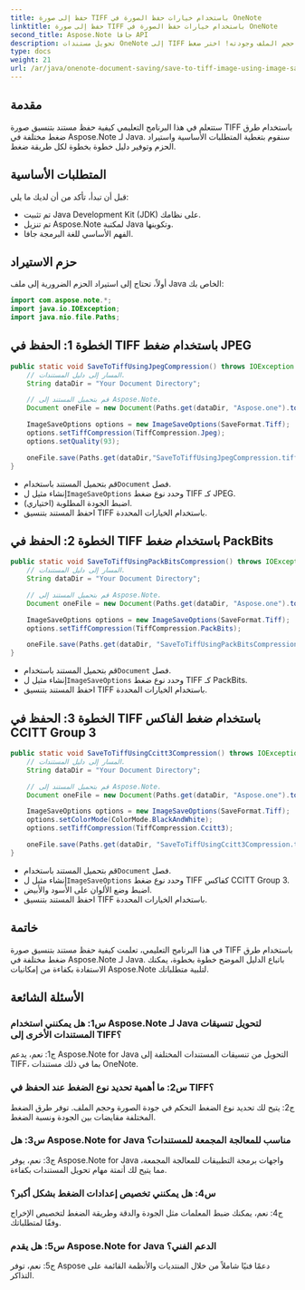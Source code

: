 ```yaml
---
title: حفظ إلى صورة TIFF باستخدام خيارات حفظ الصورة في OneNote
linktitle: حفظ إلى صورة TIFF باستخدام خيارات حفظ الصورة في OneNote
second_title: Aspose.Note جافا API
description: تحويل مستندات OneNote إلى TIFF والتحكم في حجم الملف وجودته! اختر ضغط Jpeg أو PackBits أو Fax في Java. احصل على أمثلة التعليمات البرمجية وتعلم كيف! #OneNote #Java #Aspose
type: docs
weight: 21
url: /ar/java/onenote-document-saving/save-to-tiff-image-using-image-save-options/
---
```

## مقدمة

ستتعلم في هذا البرنامج التعليمي كيفية حفظ مستند بتنسيق صورة TIFF باستخدام طرق ضغط مختلفة في Aspose.Note لـ Java. سنقوم بتغطية المتطلبات الأساسية واستيراد الحزم وتوفير دليل خطوة بخطوة لكل طريقة ضغط.

## المتطلبات الأساسية

قبل أن تبدأ، تأكد من أن لديك ما يلي:

- تم تثبيت Java Development Kit (JDK) على نظامك.
- تم تنزيل Aspose.Note لمكتبة Java وتكوينها.
- الفهم الأساسي للغة البرمجة جافا.

## حزم الاستيراد

أولاً، تحتاج إلى استيراد الحزم الضرورية إلى ملف Java الخاص بك:

```java
import com.aspose.note.*;
import java.io.IOException;
import java.nio.file.Paths;
```

## الخطوة 1: الحفظ في TIFF باستخدام ضغط JPEG

```java
public static void SaveToTiffUsingJpegCompression() throws IOException {
    // المسار إلى دليل المستندات.
    String dataDir = "Your Document Directory";

    // قم بتحميل المستند إلى Aspose.Note.
    Document oneFile = new Document(Paths.get(dataDir, "Aspose.one").toString());

    ImageSaveOptions options = new ImageSaveOptions(SaveFormat.Tiff);
    options.setTiffCompression(TiffCompression.Jpeg);
    options.setQuality(93);

    oneFile.save(Paths.get(dataDir,"SaveToTiffUsingJpegCompression.tiff").toString(), options);
}
```

-  قم بتحميل المستند باستخدام`Document` فصل.
-  إنشاء مثيل ل`ImageSaveOptions` وحدد نوع ضغط TIFF كـ JPEG.
- اضبط الجودة المطلوبة (اختياري).
- احفظ المستند بتنسيق TIFF باستخدام الخيارات المحددة.

## الخطوة 2: الحفظ في TIFF باستخدام ضغط PackBits

```java
public static void SaveToTiffUsingPackBitsCompression() throws IOException {
    // المسار إلى دليل المستندات.
    String dataDir = "Your Document Directory";

    // قم بتحميل المستند إلى Aspose.Note.
    Document oneFile = new Document(Paths.get(dataDir, "Aspose.one").toString());

    ImageSaveOptions options = new ImageSaveOptions(SaveFormat.Tiff);
    options.setTiffCompression(TiffCompression.PackBits);

    oneFile.save(Paths.get(dataDir, "SaveToTiffUsingPackBitsCompression.tiff").toString(), options);
}
```

-  قم بتحميل المستند باستخدام`Document` فصل.
-  إنشاء مثيل ل`ImageSaveOptions` وحدد نوع ضغط TIFF كـ PackBits.
- احفظ المستند بتنسيق TIFF باستخدام الخيارات المحددة.

## الخطوة 3: الحفظ في TIFF باستخدام ضغط الفاكس CCITT Group 3

```java
public static void SaveToTiffUsingCcitt3Compression() throws IOException {
    // المسار إلى دليل المستندات.
    String dataDir = "Your Document Directory";

    // قم بتحميل المستند إلى Aspose.Note.
    Document oneFile = new Document(Paths.get(dataDir, "Aspose.one").toString());

    ImageSaveOptions options = new ImageSaveOptions(SaveFormat.Tiff);
    options.setColorMode(ColorMode.BlackAndWhite);
    options.setTiffCompression(TiffCompression.Ccitt3);

    oneFile.save(Paths.get(dataDir, "SaveToTiffUsingCcitt3Compression.tiff").toString(), options);
}
```

-  قم بتحميل المستند باستخدام`Document` فصل.
-  إنشاء مثيل ل`ImageSaveOptions` وحدد نوع ضغط TIFF كفاكس CCITT Group 3.
- اضبط وضع الألوان على الأسود والأبيض.
- احفظ المستند بتنسيق TIFF باستخدام الخيارات المحددة.

## خاتمة

في هذا البرنامج التعليمي، تعلمت كيفية حفظ مستند بتنسيق صورة TIFF باستخدام طرق ضغط مختلفة في Aspose.Note لـ Java. باتباع الدليل الموضح خطوة بخطوة، يمكنك الاستفادة بكفاءة من إمكانيات Aspose.Note لتلبية متطلباتك.

## الأسئلة الشائعة

### س1: هل يمكنني استخدام Aspose.Note لـ Java لتحويل تنسيقات المستندات الأخرى إلى TIFF؟

ج1: نعم، يدعم Aspose.Note for Java التحويل من تنسيقات المستندات المختلفة إلى TIFF، بما في ذلك مستندات OneNote.

### س2: ما أهمية تحديد نوع الضغط عند الحفظ في TIFF؟

ج2: يتيح لك تحديد نوع الضغط التحكم في جودة الصورة وحجم الملف. توفر طرق الضغط المختلفة مقايضات بين الجودة ونسبة الضغط.

### س3: هل Aspose.Note for Java مناسب للمعالجة المجمعة للمستندات؟

ج3: نعم، يوفر Aspose.Note for Java واجهات برمجة التطبيقات للمعالجة المجمعة، مما يتيح لك أتمتة مهام تحويل المستندات بكفاءة.

### س4: هل يمكنني تخصيص إعدادات الضغط بشكل أكبر؟

ج4: نعم، يمكنك ضبط المعلمات مثل الجودة والدقة وطريقة الضغط لتخصيص الإخراج وفقًا لمتطلباتك.

### س5: هل يقدم Aspose.Note for Java الدعم الفني؟

ج5: نعم، توفر Aspose دعمًا فنيًا شاملاً من خلال المنتديات والأنظمة القائمة على التذاكر.